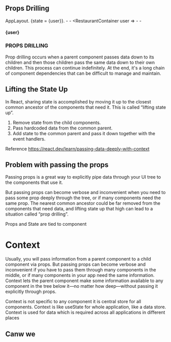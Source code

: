 ## Props Drilling

AppLayout.
    {state = {user}}.
        - <Body user = {user} />
            - <RestaurantContainer user =>
                - <RestaurantCard user = {user}>
                    - <h4>{user}</h4>

### PROPS DRILLING  
Prop drilling occurs when a parent component passes data down to its children and then those children pass the same data down to their own children. This process can continue indefinitely. At the end, it's a long chain of component dependencies that can be difficult to manage and maintain.     

## Lifting the State Up
In React, sharing state is accomplished by moving it up to the closest common ancestor of the components that need it. This is called “lifting state up”.

1.  Remove state from the child components.
2.  Pass hardcoded data from the common parent.
3.  Add state to the common parent and pass it down together with the event handlers.


Reference
https://react.dev/learn/passing-data-deeply-with-context

## Problem with passing the props
Passing props is a great way to explicitly pipe data through your UI tree to the components that use it.

But passing props can become verbose and inconvenient when you need to pass some prop deeply through the tree, or if many components need the same prop. The nearest common ancestor could be far removed from the components that need data, and lifting state up that high can lead to a situation called “prop drilling”.

Props and State are tied to component


# Context
Usually, you will pass information from a parent component to a child component via props. But passing props can become verbose and inconvenient if you have to pass them through many components in the middle, or if many components in your app need the same information. Context lets the parent component make some information available to any component in the tree below it—no matter how deep—without passing it explicitly through props.

Context is not specific to any component it is central store for all components.
Context is like useState for whole application, like a data store.
Context is used for data which is required across all applications in different places
## Canw we 